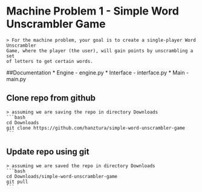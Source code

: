 # Machine Problem 1 - Simple Word Unscrambler Game
    > For the machine problem, your goal is to create a single-player Word Unscrambler
    Game, where the player (the user), will gain points by unscrambling a set
    of letters to get certain words.

##Documentation
    * Engine - engine.py
    * Interface - interface.py
    * Main - main.py
    

## Clone repo from github
    > assuming we are saving the repo in directory Downloads
    ```bash
    cd Downloads
    git clone https://github.com/hanztura/simple-word-unscrambler-game
    ```

## Update repo using git
    > assuming we are saved the repo in directory Downloads
    ```bash
    cd Downloads/simple-word-unscrambler-game
    git pull
    ```
